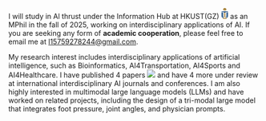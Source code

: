 I will study in Al thrust under the Information Hub at HKUST(GZ) <img src='./images/hkust(gz).png' style='width: 1em;'>  as an MPhil in the fall of 2025, working on interdisciplinary applications of AI. If you are seeking any form of **academic cooperation**, please feel free to email me at [l15759278244@gmail.com](mailto:l15759278244@gmail.com).

My research interest includes interdisciplinary applications of artificial intelligence, such as Bioinformatics, AI4Transportation, AI4Sports and AI4Healthcare. I have published 4 papers <a href='https://scholar.google.com/citations?user=oF2yD8AAAAAJ'>
  <img src="https://img.shields.io/badge/citations-11-9cf?logo=Google%20Scholar&labelColor=f6f6f6&color=9cf&style=flat&label=citations "></a> and have 4 more under review at international interdisciplinary AI journals and conferences. I am also highly interested in multimodal large language models (LLMs) and have worked on related projects, including the design of a tri-modal large model that integrates foot pressure, joint angles, and physician prompts.

<!--  <a href='https://scholar.google.com/citations?user=oF2yD8AAAAAJ'><img src="https://img.shields.io/endpoint?logo=Google%20Scholar&url=https%3A%2F%2Fcdn.jsdelivr.net%2Fgh%2FReyJerry%2FReyJerry.github.io%2Fgoogle-scholar-stats%2Fgs_data_shieldsio.json&labelColor=f6f6f6&color=9cf&style=flat&label=citations "></a> -->
